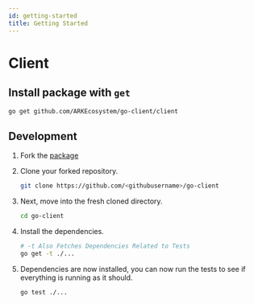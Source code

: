 ```yaml
---
id: getting-started
title: Getting Started
---
```


# Client

## Install package with `get`

```bash
go get github.com/ARKEcosystem/go-client/client
```

## Development

1. Fork the [package](https://github.com/ARKEcosystem/go-client)
2. Clone your forked repository.

   ```bash
   git clone https://github.com/<githubusername>/go-client
   ```

3. Next, move into the fresh cloned directory.

   ```bash
   cd go-client
   ```

4. Install the dependencies.

   ```bash
   # -t Also Fetches Dependencies Related to Tests
   go get -t ./...
   ```

5. Dependencies are now installed, you can now run the tests to see if everything is running as it should.

   ```bash
   go test ./...
   ```

